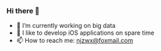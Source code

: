 ### Hi there 👋

- 🔭 I’m currently working on big data
- 🌱 I like to develop iOS applications on spare time
- 📫 How to reach me: njzwx@foxmail.com
